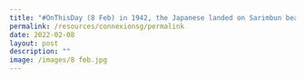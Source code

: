 ```yaml
---
title: "#OnThisDay (8 Feb) in 1942, the Japanese landed on Sarimbun beach"
permalink: /resources/connexionsg/permalink
date: 2022-02-08
layout: post
description: ""
image: /images/8 feb.jpg
---
```

